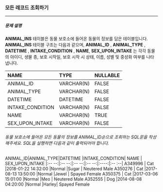 ### 모든 레코드 조회하기

***

##### 문제 설명
**ANIMAL_INS** 테이블은 동물 보호소에 들어온 동물의 정보를 담은 테이블입니다. **ANIMAL_INS**  테이블 구조는 다음과 같으며, **ANIMAL_ID** , **ANIMAL_TYPE** , **DATETIME** ,  **INTAKE_CONDITION** , **NAME**, **SEX_UPON_INTAKE** 는 각각 동물의 아이디, 생물 종, 보호 시작일, 보호 시작 시 상태, 이름, 성별 및 중성화 여부를 나타냅니다.

NAME	           |TYPE      |NULLABLE
|:--             |:--       |:--
ANIMAL_ID	       |VARCHAR(N)|FALSE    
ANIMAL_TYPE      |VARCHAR(N)|	FALSE   
DATETIME	       |DATETIME	|FALSE    
INTAKE_CONDITION |VARCHAR(N)|FALSE    
NAME	           |VARCHAR(N)|	TRUE    
SEX_UPON_INTAKE  |VARCHAR(N)|FALSE    

###### 동물 보호소에 들어온 모든 동물의 정보를 ANIMAL_ID순으로 조회하는 SQL문을 작성해주세요. SQL을 실행하면 다음과 같이 출력되어야 합니다.

ANIMAL_ID|ANIMAL_TYPE|DATETIME               |INTAKE_CONDITION|	NAME |	SEX_UPON_INTAKE
|:--  --:|:--     --:|:--                 --:|:--          --:|:----:|:--           :--|
A349996  |	  Cat    |2018-01-22 14:32:00    |Normal          |Sugar |	Neutered Male
A350276  |	  Cat    |2017-08-13 13:50:00    |Normal          |Jewel |	Spayed Female
A350375  |	  Cat    |2017-03-06 15:01:00    |Normal          |Meo   |	Neutered Male
A352555  |	  Dog    |2014-08-08 04:20:00    |Normal          |Harley|	Spayed Female
